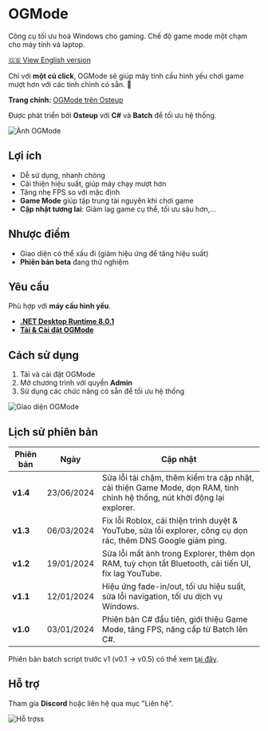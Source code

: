 # OGMode
Công cụ tối ưu hoá Windows cho gaming. Chế độ game mode một chạm cho máy tính và laptop.

[🇬🇧 View English version](./README.md)

Chỉ với **một cú click**, OGMode sẽ giúp máy tính cấu hình yếu chơi game mượt hơn với các tinh chỉnh có sẵn. 🚀

**Trang chính:** [OGMode trên Osteup](https://osteup.com/ogmode/)

Được phát triển bởi **Osteup** với **C#** và **Batch** để tối ưu hệ thống.

![Ảnh OGMode](https://github.com/SiroCandy06/OGMode/assets/101639160/e50f465b-47b9-4b1a-9c4d-c6fdafaff1c5)

## Lợi ích
- Dễ sử dụng, nhanh chóng
- Cải thiện hiệu suất, giúp máy chạy mượt hơn
- Tăng nhẹ FPS so với mặc định
- **Game Mode** giúp tập trung tài nguyên khi chơi game
- **Cập nhật tương lai**: Giảm lag game cụ thể, tối ưu sâu hơn,...

## Nhược điểm
- Giao diện có thể xấu đi (giảm hiệu ứng để tăng hiệu suất)
- **Phiên bản beta** đang thử nghiệm

## Yêu cầu
Phù hợp với **máy cấu hình yếu**.
- **[.NET Desktop Runtime 8.0.1](https://dotnet.microsoft.com/en-us/download/dotnet/8.0)**
- **[Tải & Cài đặt OGMode](https://github.com/SiroCandy06/OGMode/releases)**

## Cách sử dụng
1. Tải và cài đặt OGMode
2. Mở chương trình với quyền **Admin**
3. Sử dụng các chức năng có sẵn để tối ưu hệ thống

![Giao diện OGMode](https://github.com/SiroCandy06/OGMode/assets/101639160/445d2bcc-2220-4553-bc5f-73528130fd8f)

## Lịch sử phiên bản
| Phiên bản | Ngày        | Cập nhật |
|-----------|------------|-----------------------------------------------------------------------------------------------------------------------------------|
| **v1.4** | 23/06/2024 | Sửa lỗi tải chậm, thêm kiểm tra cập nhật, cải thiện Game Mode, dọn RAM, tinh chỉnh hệ thống, nút khởi động lại explorer. |
| **v1.3** | 06/03/2024 | Fix lỗi Roblox, cải thiện trình duyệt & YouTube, sửa lỗi explorer, công cụ dọn rác, thêm DNS Google giảm ping. |
| **v1.2** | 19/01/2024 | Sửa lỗi mất ảnh trong Explorer, thêm dọn RAM, tuỳ chọn tắt Bluetooth, cải tiến UI, fix lag YouTube. |
| **v1.1** | 12/01/2024 | Hiệu ứng fade-in/out, tối ưu hiệu suất, sửa lỗi navigation, tối ưu dịch vụ Windows. |
| **v1.0** | 03/01/2024 | Phiên bản C# đầu tiên, giới thiệu Game Mode, tăng FPS, nâng cấp từ Batch lên C#. |

Phiên bản batch script trước v1 (v0.1 -> v0.5) có thể xem [tại đây](https://osteup.com/tool-ogmode-fix-lag-windows-toi-uu-hoa-may-tinh/).

## Hỗ trợ
Tham gia **Discord** hoặc liên hệ qua mục "Liên hệ".

![Hỗ trợ](https://github.com/SiroCandy06/OGMode/assets/101639160/504aeffc-4e15-4d63-8c31-ceeec8c700fe)ss

